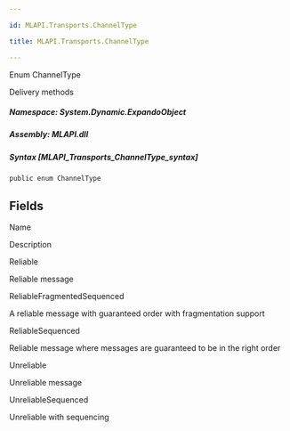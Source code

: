 ```yaml
---

id: MLAPI.Transports.ChannelType

title: MLAPI.Transports.ChannelType

---
```


Enum ChannelType

<div class="markdown level0 summary" markdown="1">

Delivery methods

</div>

<div class="markdown level0 conceptual" markdown="1">

</div>

##### **Namespace**: System.Dynamic.ExpandoObject

##### **Assembly**: MLAPI.dll

##### Syntax [MLAPI_Transports_ChannelType_syntax]

    public enum ChannelType

## Fields

Name

Description

Reliable

Reliable message

ReliableFragmentedSequenced

A reliable message with guaranteed order with fragmentation support

ReliableSequenced

Reliable message where messages are guaranteed to be in the right order

Unreliable

Unreliable message

UnreliableSequenced

Unreliable with sequencing
